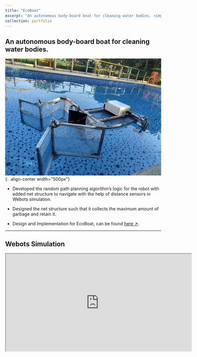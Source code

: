 ```yaml
---
title: "EcoBoat"
excerpt: "An autonomous body-board boat for cleaning water bodies. <img src='/images/EcoBoat_in_pool.jpg' width='600' style=' .align-center width='500px' margin-top: 15px;'>"
collection: portfolio
---
```


<!-- This is an item in your portfolio. It can be have images or nice text. If you name the file .md, it will be parsed as markdown. If you name the file .html, it will be parsed as HTML.  -->

## An autonomous body-board boat for cleaning water bodies.

![EcoBoat](/images/EcoBoat_in_pool.jpg){: .align-center width="500px"}

- Developed the random path planning algorithm’s logic for the robot with added net structure to navigate with the help of distance sensors in Webots simulation.
<!-- ![Track_1](/images/Track_1_SDC.jpg){: .align-left width="300px"} -->

- Designed the net structure such that it collects the maximum amount of garbage and retain it.

- Design and Implementation for EcoBoat, can be found [here ↗](https://github.com/Amann09/pool_cleaning_with_net_structure).


--------
## Webots Simulation
<center>
    <iframe width="600" height="315" src="https://www.youtube.com/embed/NnsBjuA5rr8"></iframe> 
</center>

